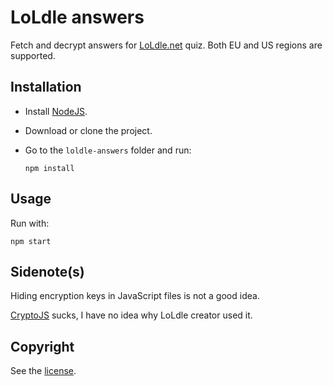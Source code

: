 # LoLdle answers

Fetch and decrypt answers for [LoLdle.net](https://loldle.net/) quiz. Both EU and US regions are supported.

## Installation

-   Install [NodeJS](https://nodejs.org/).
-   Download or clone the project.
-   Go to the `loldle-answers` folder and run:

    ```
    npm install
    ```

## Usage

Run with:

```
npm start
```

## Sidenote(s)

Hiding encryption keys in JavaScript files is not a good idea.

[CryptoJS](https://github.com/brix/crypto-js) sucks, I have no idea why LoLdle creator used it.

## Copyright

See the [license](./LICENSE).
